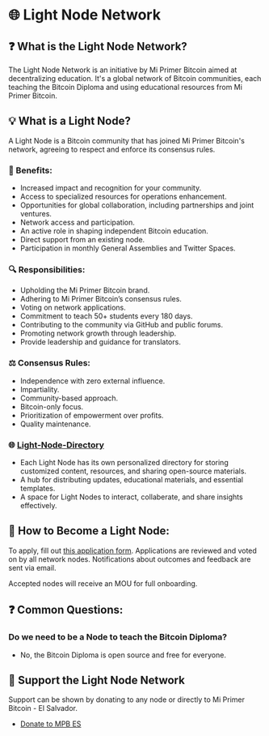 # 🌐 Light Node Network

## ❓ What is the Light Node Network?
The Light Node Network is an initiative by Mi Primer Bitcoin aimed at decentralizing education. It's a global network of Bitcoin communities, each teaching the Bitcoin Diploma and using educational resources from Mi Primer Bitcoin.

## 💡 What is a Light Node?
A Light Node is a Bitcoin community that has joined Mi Primer Bitcoin's network, agreeing to respect and enforce its consensus rules.

### 🎉 Benefits:
- Increased impact and recognition for your community.
- Access to specialized resources for operations enhancement.
- Opportunities for global collaboration, including partnerships and joint ventures.
- Network access and participation.
- An active role in shaping independent Bitcoin education.
- Direct support from an existing node.
- Participation in monthly General Assemblies and Twitter Spaces.

### 🔍 Responsibilities:
- Upholding the Mi Primer Bitcoin brand.
- Adhering to Mi Primer Bitcoin’s consensus rules.
- Voting on network applications.
- Commitment to teach 50+ students every 180 days.
- Contributing to the community via GitHub and public forums.
- Promoting network growth through leadership. 
- Provide leadership and guidance for translators.

### ⚖️ Consensus Rules:
- Independence with zero external influence.
- Impartiality.
- Community-based approach.
- Bitcoin-only focus.
- Prioritization of empowerment over profits.
- Quality maintenance.

### 🌐 [Light-Node-Directory](https://github.com/MyFirstBitcoin/Light-Node-Directory/tree/main)
- Each Light Node has its own personalized directory for storing customized content, resources, and sharing open-source materials.
- A hub for distributing updates, educational materials, and essential templates.
- A space for Light Nodes to interact, collaberate, and share insights effectively.

## 🚀 How to Become a Light Node:
To apply, fill out [this application form](https://docs.google.com/forms/d/e/1FAIpQLSfxtcIOfhm_44T8TKqVSLbO9V1-O_ZQgoMFRYY_gioqoZQ3uA/viewform). Applications are reviewed and voted on by all network nodes. Notifications about outcomes and feedback are sent via email.

Accepted nodes will receive an MOU for full onboarding. 

## ❓ Common Questions:
### Do we need to be a Node to teach the Bitcoin Diploma?
- No, the Bitcoin Diploma is open source and free for everyone.

## 🤝 Support the Light Node Network
Support can be shown by donating to any node or directly to Mi Primer Bitcoin - El Salvador.
- [Donate to MPB ES](https://miprimerbitcoin.io/en/donate/)
